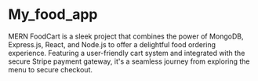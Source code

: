 # My_food_app
MERN FoodCart is a sleek project that combines the power of MongoDB, Express.js, React, and Node.js to offer a delightful food ordering experience. Featuring a user-friendly cart system and integrated with the secure Stripe payment gateway, it's a seamless journey from exploring the menu to secure checkout.
